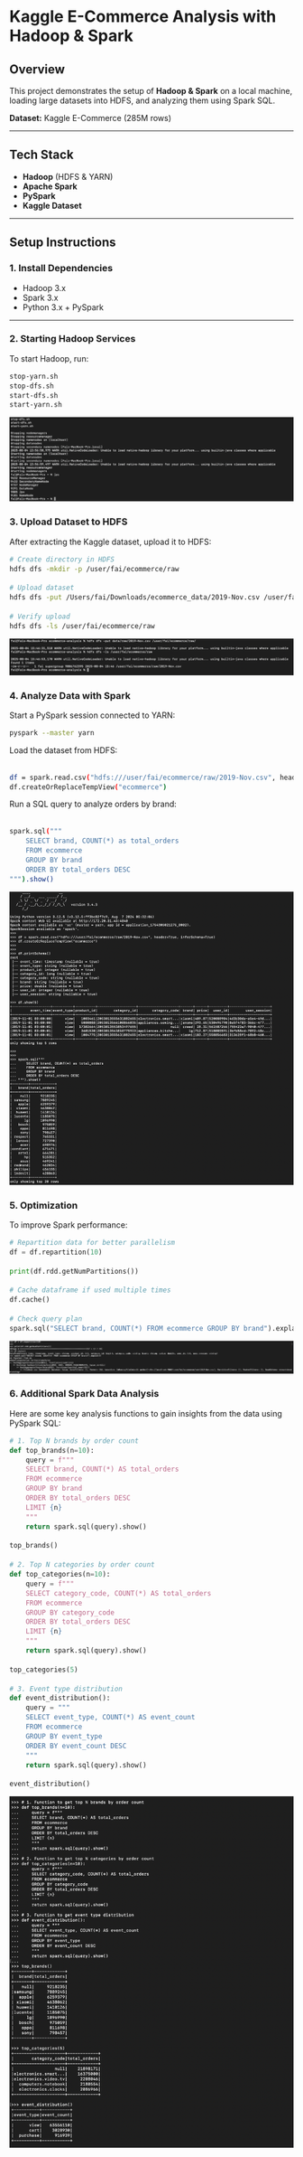 # Kaggle E-Commerce Analysis with Hadoop & Spark

##  Overview
This project demonstrates the setup of **Hadoop & Spark** on a local machine, loading large datasets into HDFS, and analyzing them using Spark SQL.

**Dataset:** Kaggle E-Commerce (285M rows)

---

##  Tech Stack
- **Hadoop** (HDFS & YARN)
- **Apache Spark**
- **PySpark**
- **Kaggle Dataset**

---

##  Setup Instructions

### 1. Install Dependencies
- Hadoop 3.x
- Spark 3.x
- Python 3.x + PySpark

---

### 2. Starting Hadoop Services
To start Hadoop, run:

```bash
stop-yarn.sh
stop-dfs.sh
start-dfs.sh
start-yarn.sh
```


![Hadoop Services Running](images/start-hadoop-services-jps.png)



### 3. Upload Dataset to HDFS
After extracting the Kaggle dataset, upload it to HDFS:

```bash
# Create directory in HDFS
hdfs dfs -mkdir -p /user/fai/ecommerce/raw

# Upload dataset
hdfs dfs -put /Users/fai/Downloads/ecommerce_data/2019-Nov.csv /user/fai/ecommerce/raw/

# Verify upload
hdfs dfs -ls /user/fai/ecommerce/raw
```

![HDFS Upload](images/hdfs-upload.png)


### 4. Analyze Data with Spark

Start a PySpark session connected to YARN:

```bash
pyspark --master yarn

```

Load the dataset from HDFS:
```bash

df = spark.read.csv("hdfs:///user/fai/ecommerce/raw/2019-Nov.csv", header=True, inferSchema=True)
df.createOrReplaceTempView("ecommerce")
```

Run a SQL query to analyze orders by brand:
```bash

spark.sql("""
    SELECT brand, COUNT(*) as total_orders
    FROM ecommerce
    GROUP BY brand
    ORDER BY total_orders DESC
""").show()
```

![Spark Analysis - Brands](images/spark-analysis-brands.png)



### 5. Optimization

To improve Spark performance:

```python
# Repartition data for better parallelism
df = df.repartition(10)

print(df.rdd.getNumPartitions())

# Cache dataframe if used multiple times
df.cache()

# Check query plan
spark.sql("SELECT brand, COUNT(*) FROM ecommerce GROUP BY brand").explain()
```

![Spark Optimization and Execution Plan](images/spark-optimization-explain.png)



### 6. Additional Spark Data Analysis

Here are some key analysis functions to gain insights from the data using PySpark SQL:

```python
# 1. Top N brands by order count
def top_brands(n=10):
    query = f"""
    SELECT brand, COUNT(*) AS total_orders
    FROM ecommerce
    GROUP BY brand
    ORDER BY total_orders DESC
    LIMIT {n}
    """
    return spark.sql(query).show()

top_brands()

# 2. Top N categories by order count
def top_categories(n=10):
    query = f"""
    SELECT category_code, COUNT(*) AS total_orders
    FROM ecommerce
    GROUP BY category_code
    ORDER BY total_orders DESC
    LIMIT {n}
    """
    return spark.sql(query).show()

top_categories(5)

# 3. Event type distribution
def event_distribution():
    query = """
    SELECT event_type, COUNT(*) AS event_count
    FROM ecommerce
    GROUP BY event_type
    ORDER BY event_count DESC
    """
    return spark.sql(query).show()

event_distribution()

```

![Spark Advanced Analysis](images/spark-advanced-analysis.png)
